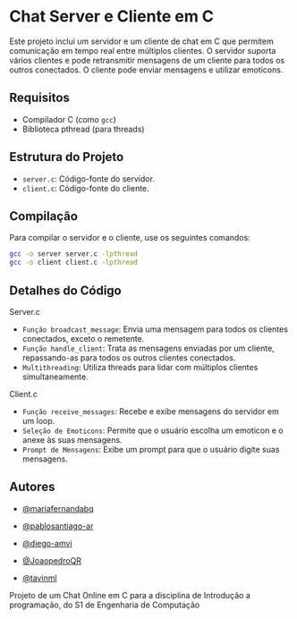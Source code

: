 # Chat Server e Cliente em C

Este projeto inclui um servidor e um cliente de chat em C que permitem comunicação em tempo real entre múltiplos clientes. O servidor suporta vários clientes e pode retransmitir mensagens de um cliente para todos os outros conectados. O cliente pode enviar mensagens e utilizar emoticons.

## Requisitos

- Compilador C (como `gcc`)
- Biblioteca pthread (para threads)

## Estrutura do Projeto

- `server.c`: Código-fonte do servidor.
- `client.c`: Código-fonte do cliente.

## Compilação

Para compilar o servidor e o cliente, use os seguintes comandos:

```bash
gcc -o server server.c -lpthread
gcc -o client client.c -lpthread
```
## Detalhes do Código
Server.c
- `Função broadcast_message`: Envia uma mensagem para todos os clientes conectados, exceto o remetente.
- `Função handle_client`: Trata as mensagens enviadas por um cliente, repassando-as para todos os outros clientes conectados.
- `Multithreading`: Utiliza threads para lidar com múltiplos clientes simultaneamente.

Client.c
- `Função receive_messages`: Recebe e exibe mensagens do servidor em um loop.
- `Seleção de Emoticons`: Permite que o usuário escolha um emoticon e o anexe às suas mensagens.
- `Prompt de Mensagens`: Exibe um prompt para que o usuário digite suas mensagens.

## Autores

- [@mariafernandabq](https://www.github.com/mariafernandabq)

- [@pablosantiago-ar](https://www.github.com/pablosantiago-ar)

- [@diego-amvi](https://www.github.com/diego-amvi)

- [@JoaopedroQR](https://www.github.com/JoaopedroQR)

- [@tavinml](https://www.github.com/tavinml)

Projeto de um Chat Online em C para a disciplina de Introdução a programação, do S1 de Engenharia de Computação
